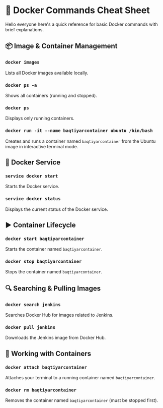 # 🐳 Docker Commands Cheat Sheet

Hello everyone here's a quick reference for basic Docker commands with brief explanations.

## 📦 Image & Container Management

### `docker images`
Lists all Docker images available locally.

### `docker ps -a`
Shows all containers (running and stopped).

### `docker ps`
Displays only running containers.

### `docker run -it --name baqtiyarcontainer ubuntu /bin/bash`
Creates and runs a container named `baqtiyarcontainer` from the Ubuntu image in interactive terminal mode.

## 🔧 Docker Service

### `service docker start`
Starts the Docker service.

### `service docker status`
Displays the current status of the Docker service.

## ▶️ Container Lifecycle

### `docker start baqtiyarcontainer`
Starts the container named `baqtiyarcontainer`.

### `docker stop baqtiyarcontainer`
Stops the container named `baqtiyarcontainer`.

## 🔍 Searching & Pulling Images

### `docker search jenkins`
Searches Docker Hub for images related to Jenkins.

### `docker pull jenkins`
Downloads the Jenkins image from Docker Hub.

## 🔄 Working with Containers

### `docker attach baqtiyarcontainer`
Attaches your terminal to a running container named `baqtiyarcontainer`.

### `docker rm baqtiyarcontainer`
Removes the container named `baqtiyarcontainer` (must be stopped first).

